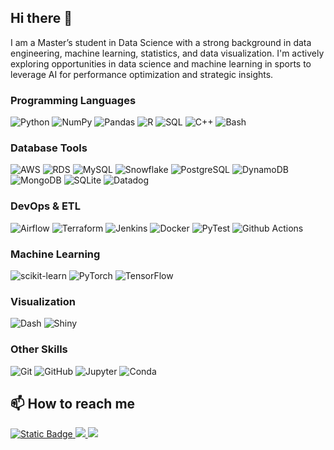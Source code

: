 ## Hi there 👋

<!--
**nvarabioff/nvarabioff** is a ✨ _special_ ✨ repository because its `README.md` (this file) appears on your GitHub profile.

Here are some ideas to get you started:

- 🔭 I’m currently working on ...
- 🌱 I’m currently learning ...
- 👯 I’m looking to collaborate on ...
- 🤔 I’m looking for help with ...
- 💬 Ask me about ...
- 📫 How to reach me: ...
- 😄 Pronouns: ...
- ⚡ Fun fact: ...

Icons:
https://github.com/alexandresanlim/Badges4-README.md-Profile
https://shields.io/badges/static-badge
https://github.com/badges/shields
https://simpleicons.org/
-->

I am a Master’s student in Data Science with a strong background in data engineering, machine learning, statistics, and data visualization. I'm actively exploring opportunities in data science and machine learning in sports to leverage AI for performance optimization and strategic insights.

### Programming Languages

![Python](https://img.shields.io/badge/Python-FFD43B?style=for-the-badge&logo=python&logoColor=blue)
![NumPy](https://img.shields.io/badge/Numpy-777BB4?style=for-the-badge&logo=numpy&logoColor=white)
![Pandas](https://img.shields.io/badge/Pandas-2C2D72?style=for-the-badge&logo=pandas&logoColor=white)
![R](https://img.shields.io/badge/R-276DC3?style=for-the-badge&logo=r&logoColor=white)
![SQL](https://img.shields.io/badge/SQL-black?style=for-the-badge)
![C++](https://img.shields.io/badge/C%2B%2B-00599C?style=for-the-badge&logo=c%2B%2B&logoColor=white)
![Bash](https://img.shields.io/badge/Bash-4EAA25?style=for-the-badge&logo=GNU%20Bash&logoColor=white)

### Database Tools

![AWS](https://img.shields.io/badge/AWS-FF9900?style=for-the-badge&logo=amazonwebservices&logoColor=white)
![RDS](https://img.shields.io/badge/Amazon%20RDS-527FFF?style=for-the-badge&logo=amazon-rds&logoColor=white)
![MySQL](https://img.shields.io/badge/MySQL-005C84?style=for-the-badge&logo=mysql&logoColor=white)
![Snowflake](https://img.shields.io/badge/Snowflake-00A1D9?style=for-the-badge&logo=snowflake&logoColor=white)
![PostgreSQL](https://img.shields.io/badge/PostgreSQL-316192?style=for-the-badge&logo=postgresql&logoColor=white)
![DynamoDB](https://img.shields.io/badge/Amazon%20DynamoDB-4053D6?style=for-the-badge&logo=Amazon%20DynamoDB&logoColor=white)
![MongoDB](https://img.shields.io/badge/MongoDB-4EA94B?style=for-the-badge&logo=mongodb&logoColor=white)
![SQLite](https://img.shields.io/badge/Sqlite-003B57?style=for-the-badge&logo=sqlite&logoColor=white)
![Datadog](https://img.shields.io/badge/DATADOG-632CA6?style=for-the-badge&logo=datadog&logoColor=white)

### DevOps & ETL

![Airflow](https://img.shields.io/badge/Airflow-017CEE?style=for-the-badge&logo=Apache%20Airflow&logoColor=white)
![Terraform](https://img.shields.io/badge/Terraform-7B42BC?style=for-the-badge&logo=terraform&logoColor=white)
![Jenkins](https://img.shields.io/badge/Jenkins-49728B?style=for-the-badge&logo=jenkins&logoColor=white)
![Docker](https://img.shields.io/badge/Docker-2CA5E0?style=for-the-badge&logo=docker&logoColor=white)
![PyTest](https://img.shields.io/badge/PyTest-F2F4F9?style=for-the-badge&logo=Pytest&logoColor=black)
![Github Actions](https://img.shields.io/badge/Github%20Actions-282a2e?style=for-the-badge&logo=githubactions&logoColor=367cfe)

### Machine Learning

![scikit-learn](https://img.shields.io/badge/scikit_learn-F7931E?style=for-the-badge&logo=scikit-learn&logoColor=white)
![PyTorch](https://img.shields.io/badge/PyTorch-EE4C2C?style=for-the-badge&logo=pytorch&logoColor=white)
![TensorFlow](https://img.shields.io/badge/TensorFlow-FF6F00?style=for-the-badge&logo=tensorflow&logoColor=white)

### Visualization

![Dash](https://img.shields.io/badge/Plotly_Dash-F2F4F9?style=for-the-badge&logo=plotly&logoColor=black)
![Shiny](https://img.shields.io/badge/Shiny-276DC3?style=for-the-badge&logo=shiny&logoColor=white)

### Other Skills

![Git](https://img.shields.io/badge/GIT-E44C30?style=for-the-badge&logo=git&logoColor=white)
![GitHub](https://img.shields.io/badge/GITHUB-black?style=for-the-badge&logo=GitHub&logoColor=white)
![Jupyter](https://img.shields.io/badge/Jupyter-F37626.svg?&style=for-the-badge&logo=Jupyter&logoColor=white)
![Conda](https://img.shields.io/badge/conda-342B029.svg?&style=for-the-badge&logo=anaconda&logoColor=white)

## 📫 How to reach me

<a href="mailto:nvarabioff@gmail.com">
  <img alt="Static Badge" src="https://img.shields.io/badge/Email-blue?style=for-the-badge&logo=mailbox.org&logoColor=white" />
</a>
<a href="https://www.linkedin.com/in/nvarabioff/">
  <img src="https://img.shields.io/badge/LinkedIn-0077B5?style=for-the-badge&logo=linkedin&logoColor=white" />
</a>
<a href="https://nicholasvarabioff.ca/">
  <img src="https://img.shields.io/badge/Website-3b5998?style=for-the-badge&logo=google-chrome&logoColor=white" />
</a>
